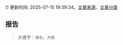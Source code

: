 :alarm_clock: 更新时间: 2025-07-15 19:39:34。[文章来源](/README.md)、[文章分类](/TAGS.md)

## 报告


> 关键字：`报告`、`月报`



